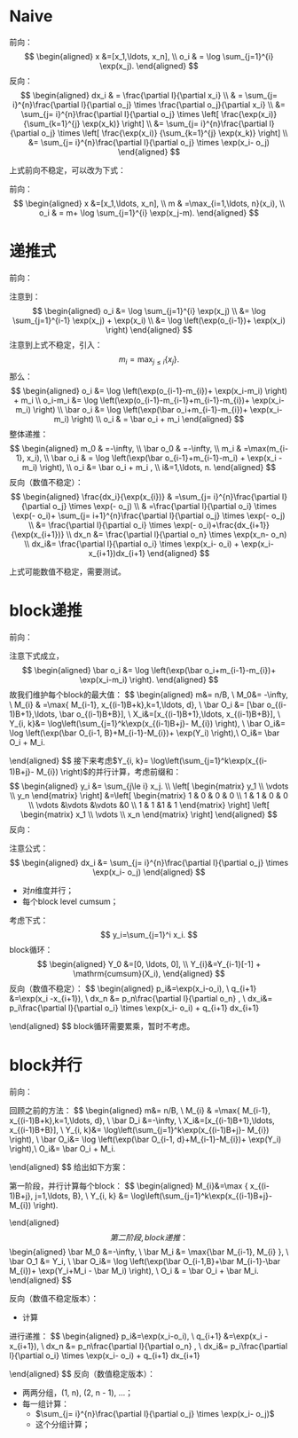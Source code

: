 # Naive

前向：
$$
\begin{aligned}
x &=[x_1,\ldots, x_n], \\
o_i & = \log \sum_{j=1}^{i} \exp(x_j).
\end{aligned}
$$
反向：
$$
\begin{aligned}
dx_i
& = \frac{\partial l}{\partial x_i}  \\
& = \sum_{j= i}^{n}\frac{\partial l}{\partial o_j} \times \frac{\partial o_j}{\partial x_i}  \\
&=  \sum_{j= i}^{n}\frac{\partial l}{\partial o_j} \times \left[ \frac{\exp(x_i)}
{\sum_{k=1}^{j} \exp(x_k)} \right] \\
&=  \sum_{j= i}^{n}\frac{\partial l}{\partial o_j} \times \left[ \frac{\exp(x_i)}
{\sum_{k=1}^{j} \exp(x_k)} \right] \\
&=  \sum_{j= i}^{n}\frac{\partial l}{\partial o_j} \times \exp(x_i- o_j)
\end{aligned}
$$


上式前向不稳定，可以改为下式：

前向：
$$
\begin{aligned}
x &=[x_1,\ldots, x_n], \\
m & =\max_{i=1,\ldots, n}(x_i), \\
o_i & = m+ \log \sum_{j=1}^{i} \exp(x_j-m).
\end{aligned}
$$
# 递推式

前向：

注意到：
$$
\begin{aligned}
o_i
&= \log \sum_{j=1}^{i} \exp(x_j) \\
&= \log \sum_{j=1}^{i-1} \exp(x_j) +  \exp(x_i) \\
&= \log \left(\exp(o_{i-1})+  \exp(x_i) \right)
\end{aligned}
$$
注意到上式不稳定，引入：
$$
m_i=\max_{j\le i}\{x_j\}.
$$
那么：
$$
\begin{aligned}
o_i
&= \log \left(\exp(o_{i-1}-m_{i})+  \exp(x_i-m_i) \right) + m_i \\
o_i-m_i &= \log \left(\exp(o_{i-1}-m_{i-1}+m_{i-1}-m_{i})+  \exp(x_i-m_i) \right) \\
\bar o_i &= \log \left(\exp(\bar o_i+m_{i-1}-m_{i})+  \exp(x_i-m_i) \right) \\
o_i & = \bar o_i + m_i
\end{aligned}
$$
整体递推：
$$
\begin{aligned}
m_0 &  =-\infty, \\
\bar o_0 &  =-\infty, \\
m_i & =\max(m_{i-1}, x_i), \\
\bar o_i & =  \log \left(\exp(\bar o_{i-1}+m_{i-1}-m_i) + \exp(x_i -m_i)  \right), \\
o_i &= \bar o_i + m_i ,  \\
i&=1,\ldots, n.
\end{aligned}
$$
反向（数值不稳定）：
$$
\begin{aligned}
\frac{dx_i}{\exp(x_{i})}
& =\sum_{j= i}^{n}\frac{\partial l}{\partial o_j} \times \exp(- o_j) \\
& =\frac{\partial l}{\partial o_i} \times \exp(- o_i)+ \sum_{j= i+1}^{n}\frac{\partial l}{\partial o_j} \times \exp(- o_j) \\
&= \frac{\partial l}{\partial o_i} \times \exp(- o_i)+\frac{dx_{i+1}}{\exp(x_{i+1})} \\
dx_n &= \frac{\partial l}{\partial o_n} \times \exp(x_n- o_n)    \\
dx_i&= \frac{\partial l}{\partial o_i} \times \exp(x_i- o_i) + \exp(x_i-x_{i+1})dx_{i+1}
\end{aligned}
$$

上式可能数值不稳定，需要测试。





# block递推

前向：

注意下式成立，
$$
\begin{aligned}
\bar o_i &= \log \left(\exp(\bar o_i+m_{i-1}-m_{i})+  \exp(x_i-m_i) \right).
\end{aligned}
$$
故我们维护每个block的最大值：
$$
\begin{aligned}
m&= n/B, \\
M_0&=  -\infty, \\
M_{i}  & =\max\{ M_{i-1}, x_{(i-1)B+k},k=1,\ldots, d\}, \\
\bar O_i &= [\bar o_{(i-1)B+1},\ldots, \bar o_{(i-1)B+B}], \\
X_i&=[x_{(i-1)B+1},\ldots,  x_{(i-1)B+B}],  \\
Y_{i, k}&= \log\left(\sum_{j=1}^k\exp(x_{(i-1)B+j}- M_{i}) \right),   \\
\bar O_i&= \log \left(\exp(\bar O_{i-1, B}+M_{i-1}-M_{i})+  \exp(Y_i) \right),\\
O_i&= \bar O_i + M_i.

\end{aligned}
$$
接下来考虑$Y_{i, k}= \log\left(\sum_{j=1}^k\exp(x_{(i-1)B+j}- M_{i}) \right)$的并行计算，考虑前缀和：
$$
\begin{aligned}
y_i &= \sum_{j\le i} x_j.  \\
\left[
\begin{matrix}
y_1 \\
\vdots  \\
y_n
\end{matrix}
\right]
&=\left[
\begin{matrix}
1 & 0 & 0 & 0 \\
1 & 1 & 0 & 0  \\
\vdots &\vdots  &\vdots &0 \\
1 & 1 &1 & 1
\end{matrix}
\right]
\left[
\begin{matrix}
x_1 \\
\vdots  \\
x_n
\end{matrix}
\right]
\end{aligned}
$$
反向：

注意公式：
$$
\begin{aligned}
dx_i &=  \sum_{j= i}^{n}\frac{\partial l}{\partial o_j} \times \exp(x_i- o_j)
\end{aligned}
$$

- 对$n$维度并行；
- 每个block level cumsum；

考虑下式：
$$
y_i=\sum_{j=1}^i x_i.
$$
block循环：
$$
\begin{aligned}
Y_0 &=[0, \ldots, 0], \\
Y_{i}&=Y_{i-1}[-1] + \mathrm{cumsum}(X_i),
\end{aligned}
$$
反向（数值不稳定）：
$$
\begin{aligned}
p_i&=\exp(x_i-o_i), \\
q_{i+1} &=\exp(x_i -x_{i+1}), \\
dx_n &= p_n\frac{\partial l}{\partial o_n} ,  \\
dx_i&= p_i\frac{\partial l}{\partial o_i} \times \exp(x_i- o_i) +  q_{i+1} dx_{i+1}

\end{aligned}
$$
block循环需要累乘，暂时不考虑。

# block并行

前向：

回顾之前的方法：
$$
\begin{aligned}
m&= n/B, \\
M_{i}  & =\max\{ M_{i-1}, x_{(i-1)B+k},k=1,\ldots, d\}, \\
\bar D_i &=-\infty, \\
X_i&=[x_{(i-1)B+1},\ldots,  x_{(i-1)B+B}],  \\
Y_{i, k}&= \log\left(\sum_{j=1}^k\exp(x_{(i-1)B+j}- M_{i}) \right),   \\
\bar O_i&= \log \left(\exp(\bar O_{i-1, d}+M_{i-1}-M_{i})+  \exp(Y_i) \right),\\
O_i&= \bar O_i + M_i.

\end{aligned}
$$
给出如下方案：

第一阶段，并行计算每个block：
$$
\begin{aligned}
M_{i}&=\max \{ x_{(i-1)B+j}, j=1,\ldots, B\}, \\
Y_{i, k}  &= \log\left(\sum_{j=1}^k\exp(x_{(i-1)B+j}- M_{i}) \right).

\end{aligned}
$$
第二阶段, block递推：
$$
\begin{aligned}
\bar M_0 &=-\infty,  \\
\bar M_i &= \max\{\bar M_{i-1}, M_{i} \}, \\
\bar O_1 &=  Y_i, \\
\bar O_i&= \log \left(\exp(\bar O_{i-1,B}+\bar M_{i-1}-\bar M_{i})+  \exp(Y_i+M_i - \bar M_i) \right), \\
O_i & = \bar O_i + \bar M_i.
\end{aligned}
$$


反向（数值不稳定版本）：

- 计算

进行递推：
$$
\begin{aligned}
p_i&=\exp(x_i-o_i), \\
q_{i+1} &=\exp(x_i -x_{i+1}), \\
dx_n &= p_n\frac{\partial l}{\partial o_n} ,  \\
dx_i&= p_i\frac{\partial l}{\partial o_i} \times \exp(x_i- o_i) +  q_{i+1} dx_{i+1}

\end{aligned}
$$
反向（数值稳定版本）：

- 两两分组，(1, n), (2, n - 1), ...；
- 每一组计算：
  - $\sum_{j= i}^{n}\frac{\partial l}{\partial o_j} \times \exp(x_i- o_j)$
  - 这个分组计算；
